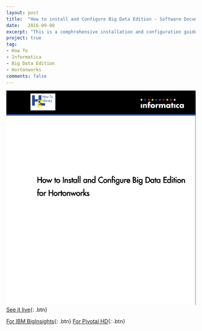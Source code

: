 ```yaml
---
layout: post
title:  "How to install and Configure Big Data Edition - Software Documentation"
date:   2016-09-08
excerpt: "This is a comphrehensive installation and configuration guide I authored at Informatica using DITA, XMetaL, and SDL (Trisoft)"
project: true
tag:
- How To
- Informatica
- Big Data Edition
- Hortonworks
comments: false
---
```

![Hortonworks_Cover](/assets/img/big-data-edition-hortonworks.png)
[See it live](https://kb.informatica.com/h2l/HowTo%20Library/1/0805-Big_Data_Edition_961HF2Update1_for_Hortonworks-H2L.pdf){: .btn}

[For IBM BigInsights](https://kb.informatica.com/h2l/HowTo%20Library/1/0835-Big_Data_Edition_961HF2Update1_for_BigInsights-H2L.pdf){: .btn}
[For Pivotal HD](https://kb.informatica.com/h2l/HowTo%20Library/1/0834-Big_Data_Edition_961HF2Update1_for_Pivotal-H2L.pdf){: .btn}
